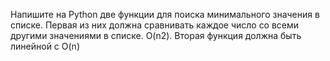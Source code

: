 Напишите на Python две функции для поиска минимального значения в списке.
Первая из них должна сравнивать каждое число со всеми другими значениями в списке. O(n2). Вторая функция должна быть линейной с O(n)